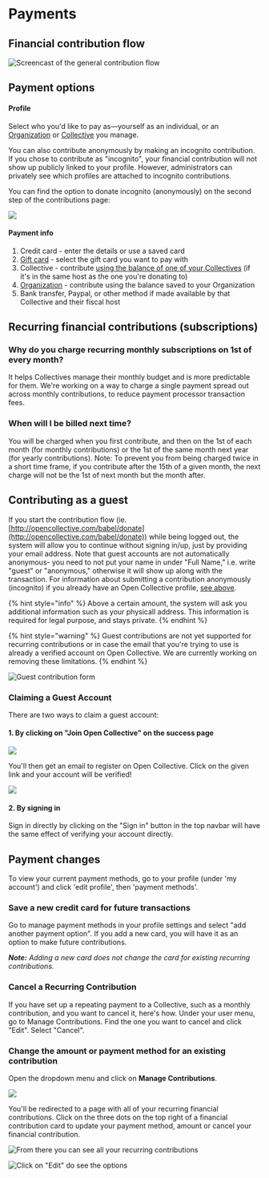 # Payments

## Financial contribution flow

![Screencast of the general contribution flow](../.gitbook/assets/peek-2021-01-21-17-51.gif)

## Payment options

#### Profile

Select who you'd like to pay as—yourself as an individual, or an [Organization](organizations/) or [Collective](../collectives/collectives.md) you manage.

You can also contribute anonymously by making an incognito contribution. If you chose to contribute as "incognito", your financial contribution will not show up publicly linked to your profile. However, administrators can privately see which profiles are attached to incognito contributions.&#x20;

You can find the option to donate incognito (anonymously) on the second step of the contributions page:

![](<../.gitbook/assets/Screen Shot 2021-11-17 at 11.14.35 AM.png>)

#### Payment info

1. Credit card - enter the details or use a saved card
2. [Gift card](organizations/gift-cards.md) - select the gift card you want to pay with
3. Collective - contribute [using the balance of one of your Collectives](collective-to-collective.md) (if it's in the same host as the one you're donating to)
4. [Organization](organizations/) - contribute using the balance saved to your Organization
5. Bank transfer, Paypal, or other method if made available by that Collective and their fiscal host

## Recurring financial contributions (subscriptions)

### Why do you charge recurring monthly subscriptions on 1st of every month?

It helps Collectives manage their monthly budget and is more predictable for them. We're working on a way to charge a single payment spread out across monthly contributions, to reduce payment processor transaction fees.

### When will I be billed next time?

You will be charged when you first contribute, and then on the 1st of each month (for monthly contributions) or the 1st of the same month next year (for yearly contributions). Note: To prevent you from being charged twice in a short time frame, if you contribute after the 15th of a given month, the next charge will not be the 1st of next month but the month after.

## Contributing as a guest

If you start the contribution flow (ie. [http://opencollective.com/babel/donate](http://opencollective.com/babel/donate)) while being logged out, the system will allow you to continue without signing in/up, just by providing your email address. Note that guest accounts are not automatically anonymous- you need to not put your name in under "Full Name," i.e. write "guest" or "anonymous," otherwise it will show up along with the transaction. For information about submitting a contribution anonymously (incognito) if you already have an Open Collective profile, [see above](https://docs.opencollective.com/help/financial-contributors/payments#profile).&#x20;

{% hint style="info" %}
Above a certain amount, the system will ask you additional information such as your physicall address. This information is required for legal purpose, and stays private.
{% endhint %}

{% hint style="warning" %}
Guest contributions are not yet supported for recurring contributions or in case the email that you're trying to use is already a verified account on Open Collective. We are currently working on removing these limitations.
{% endhint %}

![Guest contribution form](<../.gitbook/assets/image (5).png>)

### Claiming a Guest Account

There are two ways to claim a guest account:

#### 1. By clicking on "Join Open Collective" on the success page

![](<../.gitbook/assets/image (37).png>)

You'll then get an email to register on Open Collective. Click on the given link and your account will be verified!

![](<../.gitbook/assets/image (21).png>)

#### 2. By signing in

Sign in directly by clicking on the "Sign in" button in the top navbar will have the same effect of verifying your account directly.

## Payment changes

To view your current payment methods, go to your profile (under 'my account') and click 'edit profile', then 'payment methods'.

### Save a new credit card for future transactions

Go to manage payment methods in your profile settings and select "add another payment option". If you add a new card, you will have it as an option to make future contributions.

_**Note:** Adding a new card does not change the card for existing recurring contributions._

### Cancel a Recurring Contribution

If you have set up a repeating payment to a Collective, such as a monthly contribution, and you want to cancel it, here's how. Under your user menu, go to Manage Contributions. Find the one you want to cancel and click "Edit". Select "Cancel".

### Change the amount or payment method for an existing contribution

Open the dropdown menu and click on **Manage Contributions**.

![](<../.gitbook/assets/image (31).png>)

You'll be redirected to a page with all of your recurring financial contributions. Click on the three dots on the top right of a financial contribution card to update your payment method, amount or cancel your financial contribution.

![From there you can see all your recurring contributions](<../.gitbook/assets/image (11).png>)

![Click on "Edit" do see the options](<../.gitbook/assets/image (15).png>)

